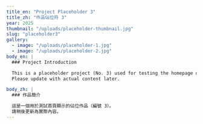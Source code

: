 ```yaml
---
title_en: "Project Placeholder 3"
title_zh: "作品佔位符 3"
year: 2025
thumbnail: "/uploads/placeholder-thumbnail.jpg"
slug: "placeholder3"
gallery:
  - image: "/uploads/placeholder-1.jpg"
  - image: "/uploads/placeholder-2.jpg"
body_en: |
  ### Project Introduction

  This is a placeholder project (No. 3) used for testing the homepage display.  
  Please update with actual content later.

body_zh: |
  ### 作品簡介

  這是一個用於測試首頁顯示的佔位作品（編號 3）。  
  請稍後更新為實際內容。
---
```

